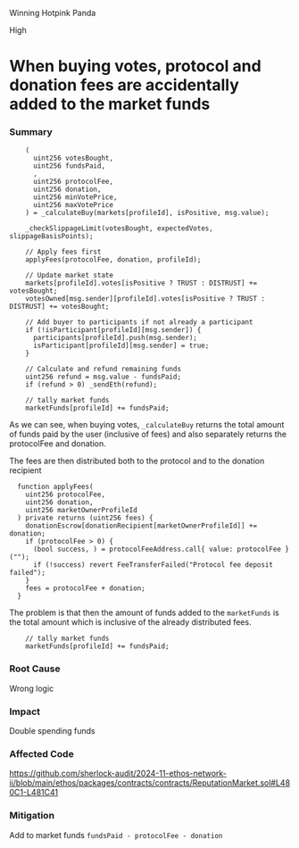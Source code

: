 Winning Hotpink Panda

High

# When buying votes, protocol and donation fees are accidentally added to the market funds

### Summary
```solidity
    (
      uint256 votesBought,
      uint256 fundsPaid,
      ,
      uint256 protocolFee,
      uint256 donation,
      uint256 minVotePrice,
      uint256 maxVotePrice
    ) = _calculateBuy(markets[profileId], isPositive, msg.value);

    _checkSlippageLimit(votesBought, expectedVotes, slippageBasisPoints);

    // Apply fees first
    applyFees(protocolFee, donation, profileId);

    // Update market state
    markets[profileId].votes[isPositive ? TRUST : DISTRUST] += votesBought;
    votesOwned[msg.sender][profileId].votes[isPositive ? TRUST : DISTRUST] += votesBought;

    // Add buyer to participants if not already a participant
    if (!isParticipant[profileId][msg.sender]) {
      participants[profileId].push(msg.sender);
      isParticipant[profileId][msg.sender] = true;
    }

    // Calculate and refund remaining funds
    uint256 refund = msg.value - fundsPaid;
    if (refund > 0) _sendEth(refund);

    // tally market funds
    marketFunds[profileId] += fundsPaid;
```

As we can see, when buying votes, `_calculateBuy` returns the total amount of funds paid by the user (inclusive of fees) and also separately returns the protocolFee and donation. 

The fees are then distributed both to the protocol and to the donation recipient 

```solidity
  function applyFees(
    uint256 protocolFee,
    uint256 donation,
    uint256 marketOwnerProfileId
  ) private returns (uint256 fees) {
    donationEscrow[donationRecipient[marketOwnerProfileId]] += donation;
    if (protocolFee > 0) {
      (bool success, ) = protocolFeeAddress.call{ value: protocolFee }("");
      if (!success) revert FeeTransferFailed("Protocol fee deposit failed");
    }
    fees = protocolFee + donation;
  }
```

The problem is that then the amount of funds added to the  `marketFunds` is the total amount which is inclusive of the already distributed fees.

```solidity
    // tally market funds
    marketFunds[profileId] += fundsPaid;
```



### Root Cause
Wrong logic 

### Impact
Double spending funds

### Affected Code 
https://github.com/sherlock-audit/2024-11-ethos-network-ii/blob/main/ethos/packages/contracts/contracts/ReputationMarket.sol#L480C1-L481C41

### Mitigation
Add to market funds `fundsPaid - protocolFee - donation` 